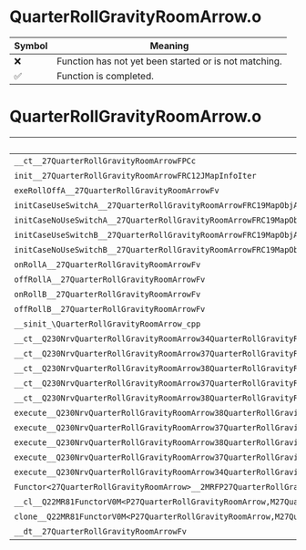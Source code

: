 # QuarterRollGravityRoomArrow.o
| Symbol | Meaning 
| ------------- | ------------- 
| :x: | Function has not yet been started or is not matching. 
| :white_check_mark: | Function is completed. 


# QuarterRollGravityRoomArrow.o
| Symbol | Decompiled? |
| ------------- | ------------- |
| `__ct__27QuarterRollGravityRoomArrowFPCc` | :x: |
| `init__27QuarterRollGravityRoomArrowFRC12JMapInfoIter` | :x: |
| `exeRollOffA__27QuarterRollGravityRoomArrowFv` | :x: |
| `initCaseUseSwitchA__27QuarterRollGravityRoomArrowFRC19MapObjActorInitInfo` | :x: |
| `initCaseNoUseSwitchA__27QuarterRollGravityRoomArrowFRC19MapObjActorInitInfo` | :x: |
| `initCaseUseSwitchB__27QuarterRollGravityRoomArrowFRC19MapObjActorInitInfo` | :x: |
| `initCaseNoUseSwitchB__27QuarterRollGravityRoomArrowFRC19MapObjActorInitInfo` | :x: |
| `onRollA__27QuarterRollGravityRoomArrowFv` | :x: |
| `offRollA__27QuarterRollGravityRoomArrowFv` | :x: |
| `onRollB__27QuarterRollGravityRoomArrowFv` | :x: |
| `offRollB__27QuarterRollGravityRoomArrowFv` | :x: |
| `__sinit_\QuarterRollGravityRoomArrow_cpp` | :x: |
| `__ct__Q230NrvQuarterRollGravityRoomArrow34QuarterRollGravityRoomArrowNrvWaitFv` | :x: |
| `__ct__Q230NrvQuarterRollGravityRoomArrow37QuarterRollGravityRoomArrowNrvRollOnAFv` | :x: |
| `__ct__Q230NrvQuarterRollGravityRoomArrow38QuarterRollGravityRoomArrowNrvRollOffAFv` | :x: |
| `__ct__Q230NrvQuarterRollGravityRoomArrow37QuarterRollGravityRoomArrowNrvRollOnBFv` | :x: |
| `__ct__Q230NrvQuarterRollGravityRoomArrow38QuarterRollGravityRoomArrowNrvRollOffBFv` | :x: |
| `execute__Q230NrvQuarterRollGravityRoomArrow38QuarterRollGravityRoomArrowNrvRollOffBCFP5Spine` | :x: |
| `execute__Q230NrvQuarterRollGravityRoomArrow37QuarterRollGravityRoomArrowNrvRollOnBCFP5Spine` | :x: |
| `execute__Q230NrvQuarterRollGravityRoomArrow38QuarterRollGravityRoomArrowNrvRollOffACFP5Spine` | :x: |
| `execute__Q230NrvQuarterRollGravityRoomArrow37QuarterRollGravityRoomArrowNrvRollOnACFP5Spine` | :x: |
| `execute__Q230NrvQuarterRollGravityRoomArrow34QuarterRollGravityRoomArrowNrvWaitCFP5Spine` | :x: |
| `Functor<27QuarterRollGravityRoomArrow>__2MRFP27QuarterRollGravityRoomArrowM27QuarterRollGravityRoomArrowFPCvPv_v_Q22MR81FunctorV0M<P27QuarterRollGravityRoomArrow,M27QuarterRollGravityRoomArrowFPCvPv_v>` | :x: |
| `__cl__Q22MR81FunctorV0M<P27QuarterRollGravityRoomArrow,M27QuarterRollGravityRoomArrowFPCvPv_v>CFv` | :x: |
| `clone__Q22MR81FunctorV0M<P27QuarterRollGravityRoomArrow,M27QuarterRollGravityRoomArrowFPCvPv_v>CFP7JKRHeap` | :x: |
| `__dt__27QuarterRollGravityRoomArrowFv` | :x: |
